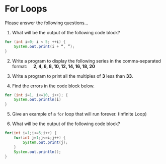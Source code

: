 # For Loops

Please answer the following questions...

1. What will be the output of the following code block?

```java
for (int i=0; i < 5; ++i) {
    System.out.print(i + “, ”);
}
```

2. Write a program to display the following series in the comma-separated format:
&nbsp;&nbsp;&nbsp;&nbsp;**2, 4, 6, 8, 10, 12, 14, 16, 18, 20**

3. Write a program to print all the multiples of **3** less than **33**.

4. Find the errors in the code block below.

```java
for (int i=1, i<=10, i++); {
    System.out.println(i)
}
```

5. Give an example of a `for` loop that will run forever. (Infinite Loop)

6. What will be the output of the following code block?

```java
for(int i=1;i<=5;i++) {
    for(int j=1;j<=i;j++) {
        System.out.print(j);
    }
    System.out.println(); 
}
```
